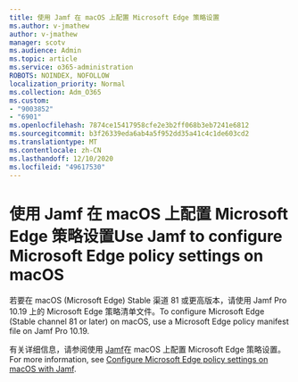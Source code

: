 ```yaml
---
title: 使用 Jamf 在 macOS 上配置 Microsoft Edge 策略设置
ms.author: v-jmathew
author: v-jmathew
manager: scotv
ms.audience: Admin
ms.topic: article
ms.service: o365-administration
ROBOTS: NOINDEX, NOFOLLOW
localization_priority: Normal
ms.collection: Adm_O365
ms.custom:
- "9003852"
- "6901"
ms.openlocfilehash: 7874ce15417958cfe2e3b2ff068b3eb7241e6812
ms.sourcegitcommit: b3f26339eda6ab4a5f952dd35a41c4c1de603cd2
ms.translationtype: MT
ms.contentlocale: zh-CN
ms.lasthandoff: 12/10/2020
ms.locfileid: "49617530"
---
```

# <a name="use-jamf-to-configure-microsoft-edge-policy-settings-on-macos"></a><span data-ttu-id="fb91a-102">使用 Jamf 在 macOS 上配置 Microsoft Edge 策略设置</span><span class="sxs-lookup"><span data-stu-id="fb91a-102">Use Jamf to configure Microsoft Edge policy settings on macOS</span></span>

<span data-ttu-id="fb91a-103">若要在 macOS (Microsoft Edge) Stable 渠道 81 或更高版本，请使用 Jamf Pro 10.19 上的 Microsoft Edge 策略清单文件。</span><span class="sxs-lookup"><span data-stu-id="fb91a-103">To configure Microsoft Edge (Stable channel 81 or later) on macOS, use a Microsoft Edge policy manifest file on Jamf Pro 10.19.</span></span>

<span data-ttu-id="fb91a-104">有关详细信息，请参阅使用 [Jamf](https://go.microsoft.com/fwlink/?linkid=2134761)在 macOS 上配置 Microsoft Edge 策略设置。</span><span class="sxs-lookup"><span data-stu-id="fb91a-104">For more information, see [Configure Microsoft Edge policy settings on macOS with Jamf](https://go.microsoft.com/fwlink/?linkid=2134761).</span></span>
